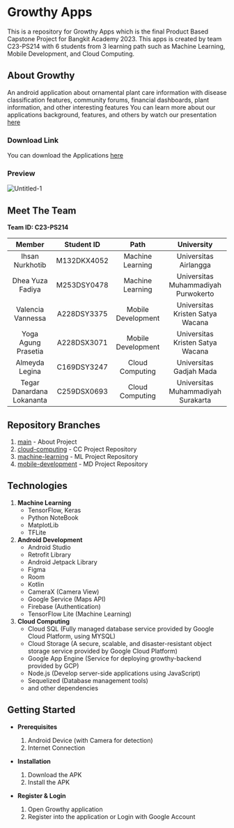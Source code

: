 # Growthy Apps
This is a repository for Growthy Apps which is the final Product Based Capstone Project for Bangkit Academy 2023. This apps is created by team C23-PS214 with 6 students from 3 learning path such as Machine Learning, Mobile Development, and Cloud Computing.

## About Growthy
An android application about ornamental plant care information with disease classification features, community forums, financial dashboards, plant information, and other interesting features
You can learn more about our applications background, features, and others by watch our presentation [here](https://youtu.be/h07zJHXve20)

### Download Link
You can download the Applications [here](https://drive.google.com/file/d/118j6uiaGrxa8HkNa5y2tCZ59PuNzmn3t/view)

### Preview
![Untitled-1](https://user-images.githubusercontent.com/100823714/236594053-613411d2-42cf-45c7-93ac-e27af4961ac4.png)

## Meet The Team
<b> Team ID: C23-PS214 </b>

|         Member                    |   Student ID  |        Path        |                University             |                                               
| :------------------------------:  |  :----------: | :----------------: |  :----------------------------------: |
|  Ihsan Nurkhotib                  |  M132DKX4052  |  Machine Learning  |  Universitas Airlangga                |
|  Dhea Yuza Fadiya                 |  M253DSY0478  |  Machine Learning  |  Universitas Muhammadiyah Purwokerto  |
|  Valencia Vannessa                |  A228DSY3375  | Mobile Development |  Universitas Kristen Satya Wacana     |
|  Yoga Agung Prasetia              |  A228DSX3071  | Mobile Development |  Universitas Kristen Satya Wacana     |
|  Almeyda Legina                   |  C169DSY3247  |  Cloud Computing   |  Universitas Gadjah Mada              |
|  Tegar Danardana Lokananta        |  C259DSX0693  |  Cloud Computing   |  Universitas Muhammadiyah Surakarta   |

## Repository Branches

1. [main](https://github.com/anShape/bangkit-capstone) - About Project
2. [cloud-computing](https://github.com/anShape/bangkit-capstone/tree/cloud-computing) - CC Project Repository
3. [machine-learning](https://github.com/anShape/bangkit-capstone/tree/machine-learning) - ML Project Repository
4. [mobile-development](https://github.com/Capstone-Projecto/growthy-android) - MD Project Repository

## Technologies

1. <b>Machine Learning</b>
   - TensorFlow, Keras
   - Python NoteBook
   - MatplotLib
   - TFLite
2. <b>Android Development</b>
   - Android Studio
   - Retrofit Library
   - Android Jetpack Library
   - Figma
   - Room
   - Kotlin
   - CameraX (Camera View)
   - Google Service (Maps API)
   - Firebase (Authentication)
   - TensorFlow Lite (Machine Learning)
3. <b>Cloud Computing</b>
   - Cloud SQL (Fully managed database service provided by Google Cloud Platform, using MYSQL)
   - Cloud Storage (A secure, scalable, and disaster-resistant object storage service provided by Google Cloud Platform)
   - Google App Engine (Service for deploying growthy-backend provided by GCP)
   - Node.js (Develop server-side applications using JavaScript)
   - Sequelized (Database management tools)
   - and other dependencies

## Getting Started

- **Prerequisites**

  1.  Android Device (with Camera for detection)
  2.  Internet Connection

- **Installation**

  1.  Download the APK
  2.  Install the APK

- **Register & Login**

  1.  Open Growthy application
  2.  Register into the application or Login with Google Account
